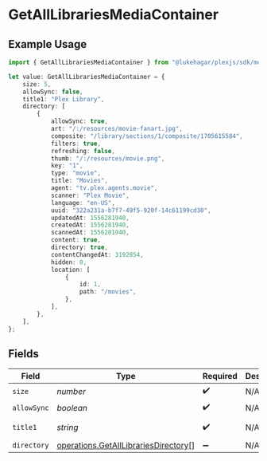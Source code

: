 # GetAllLibrariesMediaContainer

## Example Usage

```typescript
import { GetAllLibrariesMediaContainer } from "@lukehagar/plexjs/sdk/models/operations";

let value: GetAllLibrariesMediaContainer = {
    size: 5,
    allowSync: false,
    title1: "Plex Library",
    directory: [
        {
            allowSync: true,
            art: "/:/resources/movie-fanart.jpg",
            composite: "/library/sections/1/composite/1705615584",
            filters: true,
            refreshing: false,
            thumb: "/:/resources/movie.png",
            key: "1",
            type: "movie",
            title: "Movies",
            agent: "tv.plex.agents.movie",
            scanner: "Plex Movie",
            language: "en-US",
            uuid: "322a231a-b7f7-49f5-920f-14c61199cd30",
            updatedAt: 1556281940,
            createdAt: 1556281940,
            scannedAt: 1556281940,
            content: true,
            directory: true,
            contentChangedAt: 3192854,
            hidden: 0,
            location: [
                {
                    id: 1,
                    path: "/movies",
                },
            ],
        },
    ],
};
```

## Fields

| Field                                                                                               | Type                                                                                                | Required                                                                                            | Description                                                                                         | Example                                                                                             |
| --------------------------------------------------------------------------------------------------- | --------------------------------------------------------------------------------------------------- | --------------------------------------------------------------------------------------------------- | --------------------------------------------------------------------------------------------------- | --------------------------------------------------------------------------------------------------- |
| `size`                                                                                              | *number*                                                                                            | :heavy_check_mark:                                                                                  | N/A                                                                                                 | 5                                                                                                   |
| `allowSync`                                                                                         | *boolean*                                                                                           | :heavy_check_mark:                                                                                  | N/A                                                                                                 | false                                                                                               |
| `title1`                                                                                            | *string*                                                                                            | :heavy_check_mark:                                                                                  | N/A                                                                                                 | Plex Library                                                                                        |
| `directory`                                                                                         | [operations.GetAllLibrariesDirectory](../../../sdk/models/operations/getalllibrariesdirectory.md)[] | :heavy_minus_sign:                                                                                  | N/A                                                                                                 |                                                                                                     |